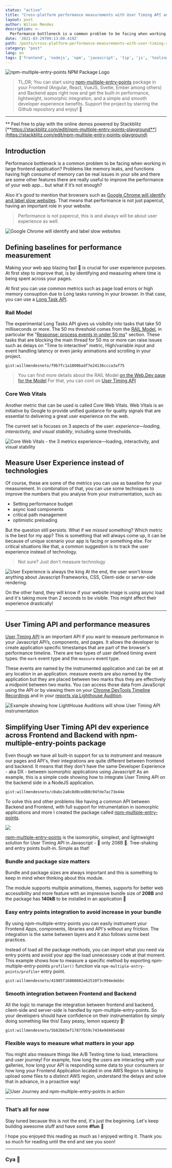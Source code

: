 ```yaml
---
status: "active"
title: "Cross-platform performance measurements with User Timing API and npm-multiple-entry-points"
layout: post
author: Wilson Mendes
description: >-
  Performance bottleneck is a common problem to be facing when working in large frontend application? Problems like memory leaks, and functions having high consume of memory can be real issues in your site and there are some other features there are really useful to improve the performance of your web app... but what if it’s not enough?
date: '2021-03-29T09:13:00.419Z'
path: /posts/cross-platform-performance-measurements-with-user-timing-apiand-npm-multiple-entry-points/
category: "post"
lang: en
tags: ['frontend', 'nodejs', 'npm', 'javascript', 'tip', 'js', 'tooling', 'performance']
---
```


![npm-multiple-entry-points NPM Package Logo](./npm-multiple-entry-points.png)

> TL;DR; You can start using [npm-multiple-entry-points](https://github.com/willmendesneto/npm-multiple-entry-points) package in your Frontend (Angular, React, VueJS, Svelte, Ember among others) and Backend apps right now and get the built-in performance, lightweight, isomorphic integration, and a simple and smooth developer experience benefits. Support the project by starring the Github repository and enjoy! 🎉

<hr/>

\*\* Feel free to play with the online demos powered by Stackblitz [**https://stackblitz.com/edit/npm-multiple-entry-points-playground**](https://stackblitz.com/edit/npm-multiple-entry-points-playground)

## Introduction

Performance bottleneck is a common problem to be facing when working in large frontend application? Problems like memory leaks, and functions having high consume of memory can be real issues in your site and there are some other features there are really useful to improve the performance of your web app... but what if it’s not enough?

Also it's good to mention that browsers such as [Google Chrome will identify and label slow websites](https://techcrunch.com/2019/11/11/google-chrome-to-identify-and-label-slow-websites/). That means that performance is not just papercut, having an important role in your website.

> Performance is not papercut, this is and always will be about user experience as well.

![Google Chrome will identify and label slow websites](./slow-pages.png)


## Defining baselines for performance measurement

Making your web app blazing fast 🚀 is crucial for user experience purposes. At first step to improve that, is by identifying and measuring where time is being spent across your pages. 

At first you can use common metrics such as page load errors or high memory consuption due to Long tasks running in your browser. In that case, you can use a [Long Task API](https://developer.mozilla.org/en-US/docs/Web/API/Long_Tasks_API).

### Rail Model

The experimental Long Tasks API gives us visibility into tasks that take 50 milliseconds or more. The 50 ms threshold comes from the [RAIL Model](https://web.dev/rail/), in particular the "[Response: process events in under 50 ms](https://web.dev/rail/#response)" section. These tasks that are blocking the main thread for 50 ms or more can raise issues such as delays on "Time to interactive" metric, High/variable input and event handling latency or even janky animations and scrolling in your project.

`gist:willmendesneto/f9b7fc1a1800badf7e24136ccca3af75`

> You can find more details about the RAIL Model [on the Web.Dev page for the Model](https://web.dev/rail/)
For that, you can cont on [User Timing API](https://web.dev/user-timings/)

### Core Web Vitals

Another metric that can be used is called Core Web Vitals. Web Vitals is an initiative by Google to provide unified guidance for quality signals that are essential to delivering a great user experience on the web. 

The current set is focuses on 3 aspects of the user: _experience—loading, interactivity, and visual stability_, including some thresholds.

![Core Web Vitals - the 3 metrics experience—loading, interactivity, and visual stability ](./core-web-vitals-metrics.png)


## Measure User Experience instead of technologies

Of course, these are some of the metrics you can use as baseline for your measurement. In combination of that, you can use some techniques to improve the numbers that you analyse from your instrumentation, such as:

- Setting performance budget
- async load components
- critical path management
- optimistic preloading

But the question still persists. What if we *missed* something? Which metric is the best for my app? This is something that will always come up, it can be because of unique scenario your app is facing or something else. For critical situations like that, a common suggestion is to track the user experience instead of technology.

> Not sure? Just don't measure technology

![User Experience is always the king](./user-experience-is-the-king.png)
At the end, the user won't know anything about Javascript Frameworks, CSS, Client-side or server-side rendering.

On the other hand, they will know if your website image is using async load and it's taking more than 2 seconds to be visible. This might affect their experience drastically! 

<hr/>

## User Timing API and performance measures

[User Timing API](https://web.dev/user-timings/) is an important API if you want to measure performance in your Javascript API’s, components, and pages. It allows the developer to create application specific timestamps that are part of the browser's performance timeline. There are two types of user defined timing event types: the `mark` event type and the `measure` event type.

These events are named by the instrumented application and can be set at any location in an application. measure events are also named by the application but they are placed between two marks thus they are effectively a midpoint between two marks. You can access those data from JavaScript using the API or by viewing them on your [Chrome DevTools Timeline Recordings](https://developer.chrome.com/docs/devtools/evaluate-performance/reference/) and in your [reports via Lighthouse Audition](https://developers.google.com/web/tools/lighthouse/).

![Example showing how LightHouse Auditions will show User Timing API instrumentation](./lighthouse-user-timing-report.png)

## Simplifying User Timing API dev experience across Frontend and Backend with npm-multiple-entry-points package 

Even though we have all built-in support for us to instrument and measure our pages and API's, their integrations are quite different between frontend and backend. It means that they don't have the same Developer Experience - aka DX - between isomorphic applications using Javascript! As an example, this is a simple code showing how to integrate User Timing API on the backend side in a NodeJS application.

`gist:willmendesneto/c0abc2a0c8d0ced80c94fde7ac73e44e`

To solve this and other problems like having a common API between Backend and Frontend, with full support for intrumentation in isomorphic applications and more I created the package called [npm-multiple-entry-points](https://github.com/willmendesneto/npm-multiple-entry-points). 

[![](http://img.youtube.com/vi/vxNg3vM1P0A/0.jpg)](http://www.youtube.com/watch?v=vxNg3vM1P0A "Video showing how to use npm-multiple-entry-points package")


[npm-multiple-entry-points](https://github.com/willmendesneto/npm-multiple-entry-points) is the isomorphic, simplest, and lightweight solution for User Timing API in Javascript - 🚀 only 208B 🚀. Tree-shaking and entry points built-in. Simple as that!

### Bundle and package size matters

Bundle and package sizes are always important and this is something to keep in mind when thinking about this module.

The module supports multiple animations, themes, supports for better web accessibility and more feature with an impressive bundle size of **208B** and the package has **140kB** to be installed in an application 🎉

### Easy entry points integration to avoid increase in your bundle

By using npm-multiple-entry-points you can easily instrument your Frontend Apps, components, libraries and API's without any friction. The integration is the same between layers and it also follows some best practices.

Instead of load all the package methods, you can import what you need via entry points and avoid your app the load unnecessary code at that moment. This example shows how to measure a specific method by exporting npm-multiple-entry-points `profiler()` function via `npm-multiple-entry-points/profiler` entry point.

`gist:willmendesneto/41985f16808602e62510f3c994edebbc`

### Smooth integration between Frontend and Backend

All the logic to manage the integration between frontend and backend, client-side and server-side is handled by npm-multiple-entry-points. So your developers should have confidence on their instrumentation by simply doing something like this! Easy peasy, lemon squeezy 🍋!

`gist:willmendesneto/5b82b65ef17877b59c7434e9d495eb8d`

### Flexible ways to measure what matters in your app

You might also measure things like A/B Testing time to load, interactions and user journey! For example, how long the users are interacting with your galleries, how long your API is responding some data to your consumers or how long your Frontend Application located in one AWS Region is taking to upload some files to a distinct AWS region, understand the delays and solve that in advance, in a proactive way!

![User Journey and npm-multiple-entry-points in action](./user-journey-and-npm-multiple-entry-points-in-action.gif)

<hr/>

### That’s all for now

Stay tuned because this is not the end, it's just the beginning. Let's keep building awesome stuff and have some **#fun** 🚀

I hope you enjoyed this reading as much as I enjoyed writing it. Thank you so much for reading until the end and see you soon!

<hr />

### Cya 👋
